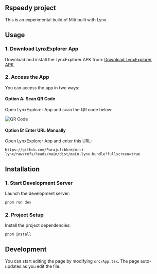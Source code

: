## Rspeedy project

This is an experimental build of Miti built with Lynx.


## Usage

### 1. Download LynxExplorer App

Download and install the LynxExplorer APK from:
[Download LynxExplorer APK](https://github.com/lynx-family/lynx/releases/latest/download/LynxExplorer-noasan-release.apk)


### 2. Access the App

You can access the app in two ways:

#### Option A: Scan QR Code
Open LynxExplorer App and scan the QR code below:

![QR Code](https://api.qrserver.com/v1/create-qr-code/?size=250x250&data=https://github.com/Parajulibkrm/miti-lynx/raw/refs/heads/main/dist/main.lynx.bundle?fullscreen=true)

#### Option B: Enter URL Manually
Open LynxExplorer App and enter this URL:
```
https://github.com/Parajulibkrm/miti-lynx/raw/refs/heads/main/dist/main.lynx.bundle?fullscreen=true
```



## Installation


### 1. Start Development Server

Launch the development server:

```bash
pnpm run dev
```

### 2. Project Setup

Install the project dependencies:

```bash
pnpm install
```
## Development

You can start editing the page by modifying `src/App.tsx`. The page auto-updates as you edit the file.

